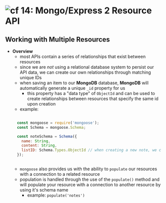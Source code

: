 ![cf](http://i.imgur.com/7v5ASc8.png) 14: Mongo/Express 2 Resource API
=====================================

## Working with Multiple Resources
  * **Overview**
    * most APIs contain a series of relationships that exist between resources
    * since we are *not* using a relational database system to persist our API data, we can create our own relationships through matching unique IDs
    * when saving an item to our **MongoDB** database, **MongoDB** will automatically generate a unique `_id` property for us
      * this property has a "data type" of `ObjectId` and can be used to create relationships between resources that specify the same id upon creation
    * example:
    ``` javascript
      
      const mongoose = require('mongoose');
      const Schema = mongoose.Schema;

      const noteSchema = Schema({
        name: String,
        content: String,
        listID: Schema.Types.ObjectId // when creating a new note, we can assign the listID property as the same value as the `_id` property of a list
      });
      
    ```
    * `mongoose` also provides us with the ability to `populate` our resources with a connection to a related resource
    * population is handled through the use of the `populate()` method and will populate your resource with a connection to another resource by using it's schema name
      * example: `populate('notes')`


